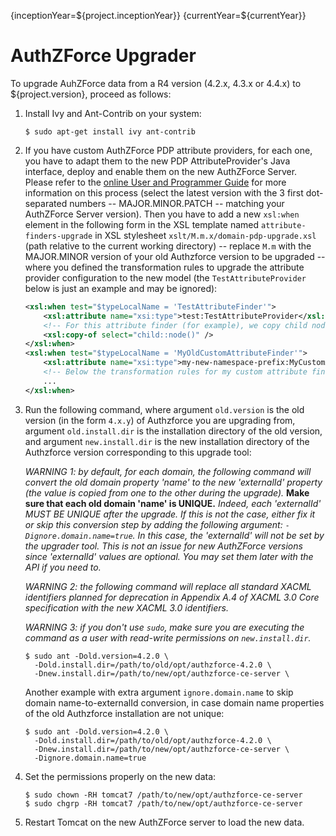 {inceptionYear=${project.inceptionYear}}
{currentYear=${currentYear}}
# AuthZForce Upgrader

To upgrade AuhZForce data from a R4 version (4.2.x, 4.3.x or 4.4.x) to ${project.version}, proceed as follows:

1. Install Ivy and Ant-Contrib on your system:

    ```shell
    $ sudo apt-get install ivy ant-contrib
    ```
    
1. If you have custom AuthZForce PDP attribute providers, for each one, you have to adapt them to the new PDP AttributeProvider's Java interface, deploy and enable them on the new AuthZForce Server. Please refer to the [online User and Programmer Guide](http://readthedocs.org/projects/authzforce-ce-fiware/versions/) for more information on this process (select the latest version with the 3 first dot-separated numbers -- MAJOR.MINOR.PATCH -- matching your AuthZForce Server version). Then you have to add a new `xsl:when` element in the following form in the XSL template named `attribute-finders-upgrade` in XSL stylesheet `xslt/M.m.x/domain-pdp-upgrade.xsl` (path relative to the current working directory) -- replace `M.m` with the MAJOR.MINOR version of your old Authzforce version to be upgraded -- where you defined the transformation rules to upgrade the attribute provider configuration to the new model (the `TestAttributeProvider` below is just an example and may be ignored):

    ```xml
    <xsl:when test="$typeLocalName = 'TestAttributeFinder'">
	    <xsl:attribute name="xsi:type">test:TestAttributeProvider</xsl:attribute>
	    <!-- For this attribute finder (for example), we copy child nodes as is. -->
	    <xsl:copy-of select="child::node()" />
    </xsl:when>
    <xsl:when test="$typeLocalName = 'MyOldCustomAttributeFinder'">
	    <xsl:attribute name="xsi:type">my-new-namespace-prefix:MyCustomAttributeProvider</xsl:attribute>
	    <!-- Below the transformation rules for my custom attribute finder -->
	    ...
    </xsl:when>
    ```

1. Run the following command, where argument `old.version` is the old version (in the form `4.x.y`) of Authzforce you are upgrading from, argument `old.install.dir` is the installation directory of the old version, and argument `new.install.dir` is the new installation directory of the Authzforce version corresponding to this upgrade tool:

    *WARNING 1: by default, for each domain, the following command will convert the old domain property 'name' to the new 'externalId' property (the value is copied from one to the other during the upgrade).* **Make sure that each old domain 'name' is UNIQUE.** *Indeed, each 'externalId' MUST BE UNIQUE after the upgrade. If this is not the case, either fix it or skip this conversion step by adding the following argument: `-Dignore.domain.name=true`. In this case, the 'externalId' will not be set by the upgrader tool. This is not an issue for new AuthZForce versions since 'externalId' values are optional. You may set them later with the API if you need to.*

    *WARNING 2: the following command will replace all standard XACML identifiers planned for deprecation in Appendix A.4 of XACML 3.0 Core specification with the new XACML 3.0 identifiers.*
    
    *WARNING 3: if you don't use `sudo`, make sure you are executing the command as a user with read-write permissions on `new.install.dir`.*
    
    ```shell
    $ sudo ant -Dold.version=4.2.0 \
      -Dold.install.dir=/path/to/old/opt/authzforce-4.2.0 \
      -Dnew.install.dir=/path/to/new/opt/authzforce-ce-server \
    ```
    
    Another example with extra argument `ignore.domain.name` to skip domain name-to-externalId conversion, in case domain name properties of the old Authzforce installation are not unique:
    
    ```shell
    $ sudo ant -Dold.version=4.2.0 \
      -Dold.install.dir=/path/to/old/opt/authzforce-4.2.0 \
      -Dnew.install.dir=/path/to/new/opt/authzforce-ce-server \
      -Dignore.domain.name=true
    ```
    
1. Set the permissions properly on the new data:  
  
    ```shell
    $ sudo chown -RH tomcat7 /path/to/new/opt/authzforce-ce-server
    $ sudo chgrp -RH tomcat7 /path/to/new/opt/authzforce-ce-server
    ```

1. Restart Tomcat on the new AuthZForce server to load the new data.
